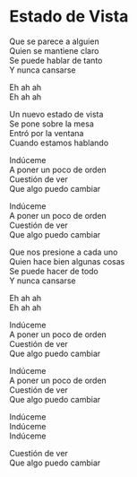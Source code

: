 # Estado de Vista  

Que se parece a alguien  
Quien se mantiene claro  
Se puede hablar de tanto  
Y nunca cansarse  

Eh ah ah  
Eh ah ah  

Un nuevo estado de vista  
Se pone sobre la mesa  
Entró por la ventana  
Cuando estamos hablando  

Indúceme  
A poner un poco de orden  
Cuestión de ver  
Que algo puedo cambiar  

Indúceme  
A poner un poco de orden  
Cuestión de ver  
Que algo puedo cambiar  

Que nos presione a cada uno  
Quien hace bien algunas cosas  
Se puede hacer de todo  
Y nunca cansarse  

Eh ah ah  
Eh ah ah  

Indúceme  
A poner un poco de orden  
Cuestión de ver  
Que algo puedo cambiar  

Indúceme  
A poner un poco de orden  
Cuestión de ver  
Que algo puedo cambiar  

Indúceme  
Indúceme  
Indúceme  

Cuestión de ver  
Que algo puedo cambiar  
